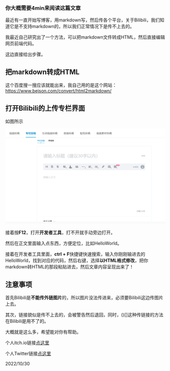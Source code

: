 ### 你大概需要4min来阅读这篇文章

最近有一直开始写博客，用markdown写，然后传各个平台，关于Bilibili，我们知道它是不支持markdown的，所以我们正常情况下是传不上去的。

我最近自己研究出了一个方法，可以把markdown文件转成HTML，然后直接编辑网页前端代码。

这边直接给出步骤。

## 把markdown转成HTML

这个百度搜一搜应该就能出来，我自己用的是这个网站：https://www.bejson.com/convert/html2markdown/

## 打开Bilibili的上传专栏界面

如图所示

![界面](https://github.com/Feishiko/PersonalBlog/blob/main/%E5%9B%BE%E7%89%87/%E5%A6%82%E4%BD%95%E5%9C%A8Bilibili%E4%B8%8A%E4%BC%A0markdown/%E7%95%8C%E9%9D%A2.png?raw=true)

接着按**F12**，打开**开发者工具**，打不开就手动旁边打开。

然后在正文里面输入点东西，方便定位，比如HelloWorld。

接着在开发者工具里面，**ctrl + F**快捷键快速搜索，输入你刚刚输进去的HelloWorld，找到对应的代码，然后右键，选择**以HTML格式修改**，把你markdown转HTML的那段粘贴进去，然后文章内容呈现出来了！

## 注意事项

首先Bilibili是**不能传外链图片**的，所以图片没法传进来，必须要Bilibili这边传图片上去。

其次，链接貌似是传不上去的，会被警告然后退回，同时，()[]这种传链接的方法在Bilibili是用不了的。

大概就是这么多，希望能对你有帮助。

个人itch.io链接[点这里](https://feishiko.itch.io/)

个人Twitter链接[点这里](https://twitter.com/FeishikoMonster)

2022/10/30